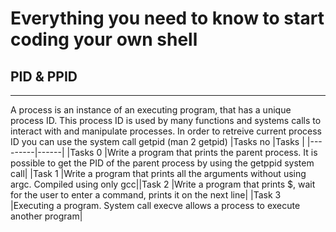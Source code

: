 # Everything you need to know to start coding your own shell
## PID & PPID
---
A process is an instance of an executing program, that has a unique process ID. This process ID is used by many functions and systems calls to interact with and manipulate processes. In order to retreive current process ID you can use the system call getpid (man 2 getpid)
|Tasks no |Tasks |
|---------|------|
|Tasks 0  |Write a program that prints the parent process. It is possible to get the PID of the parent process by using the getppid system call|
|Task 1   |Write a program that prints all the arguments without using argc. Compiled using only gcc||Task 2   |Write a program that prints $, wait for the user to enter a command, prints it on the next line|
|Task 3   |Executing a program. System call execve allows a process to execute another program|


